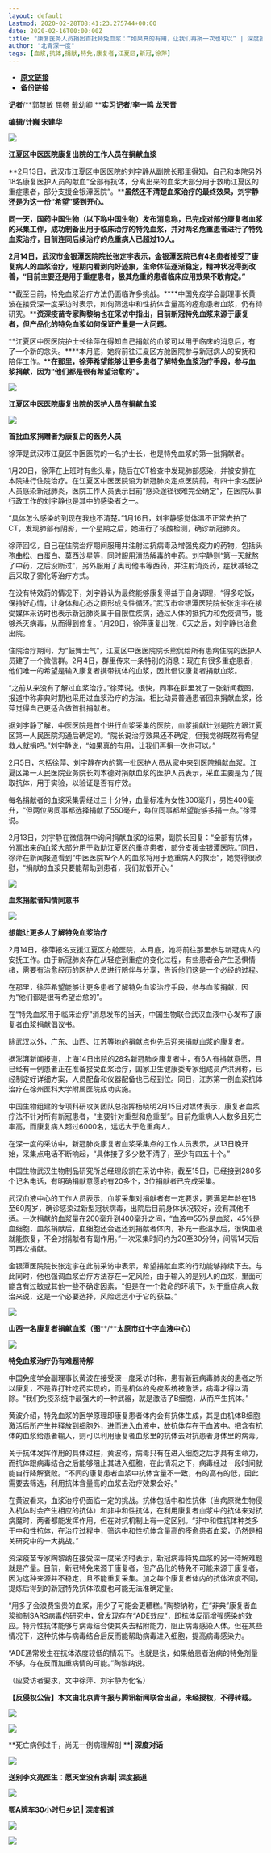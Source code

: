 ```yaml
---
layout: default
Lastmod: 2020-02-28T08:41:23.275744+00:00
date: 2020-02-16T00:00:00Z
title: "康复医务人员捐出首批特免血浆：“如果真的有用，让我们再捐一次也可以” | 深度报道"
author: "北青深一度"
tags: [血浆,抗体,捐献,特免,康复者,江夏区,新冠,徐萍]
---
```


* [**原文链接**](http://mp.weixin.qq.com/s?__biz=MzU2MzQzOTg1Nw==&mid=2247494005&idx=1&sn=7ed20e5f6584de87b137989da631c78a&chksm=fc5898ebcb2f11fd48ae7929ddc0e11a3443f1d49dab5da7486b3164e1c292693ebf7e5783a2#rd)
* [**备份链接**](http://archive.is/uKH6u)


**记者**/**郭慧敏 屈畅 戴幼卿 ****实习记者**/**李一鸣 龙天音**

**编辑/计巍 宋建华**

![](/images/post/06d8497d984e7f24c8ed169269ad7e48.jpg)

**江夏区中医医院康复出院的工作人员在捐献血浆**

**2月13日，武汉市江夏区中医医院的刘宇静从副院长那里得知，自己和本院另外18名康复医护人员的献血“全部有抗体，分离出来的血浆大部分用于救助江夏区的重症患者，部分支援金银潭医院”。****虽然还不清楚血浆治疗的最终效果，刘宇静还是为这一份“希望”感到开心。**

**同一天，国药中国生物（以下称中国生物）发布消息称，已完成对部分康复者血浆的采集工作，成功制备出用于临床治疗的特免血浆，并对两名危重患者进行了特免血浆治疗，目前连同后续治疗的危重病人已超过10人。**

**2月14日，武汉市金银潭医院院长张定宇表示，金银潭医院已有4名患者接受了康复病人的血浆治疗，短期内看到向好迹象，生命体征逐渐稳定，精神状况得到改善，“目前主要还是用于重症患者，****极其危重的患者临床应用效果不敢肯定。****”**

**截至目前，特免血浆治疗方法仍面临许多挑战。****中国免疫学会副理事长黄波在接受深一度采访时表示，如何筛选中和性抗体含量高的痊愈患者血浆，仍有待研究。****资深疫苗专家陶黎纳也在采访中指出，目前新冠特免血浆来源于康复者，但产品化的特免血浆如何保证产量是一大问题。**

**江夏区中医医院护士长徐萍在得知自己捐献的血浆可以用于临床的消息后，有了一个新的念头。****本月底，她将前往江夏区方舱医院参与新冠病人的安抚和陪伴工作。****在那里，徐萍希望能够让更多患者了解特免血浆治疗手段，参与血浆捐献，因为“他们都是很有希望治愈的”。**

![](/images/post/a53a73d4d88e6248d02bb3261e64188e.jpg)

**江夏区中医医院康复出院的医护人员在捐献血浆**

![](/images/post/ae4586534ec3e06aa0934b9896256536.jpg)  

**首批血浆捐赠者为康复后的医务人员**

徐萍是武汉市江夏区中医医院的一名护士长，也是特免血浆的第一批捐献者。

1月20日，徐萍在上班时有些头晕，随后在CT检查中发现肺部感染，并被安排在本院进行住院治疗。在江夏区中医医院设为新冠肺炎定点医院前，有四十余名医护人员感染新冠肺炎，医院工作人员表示目前“感染途径很难完全确定”，在医院从事行政工作的刘宇静也是其中的感染者之一。

“具体怎么感染的到现在我也不清楚。”1月16日，刘宇静感觉体温不正常去拍了CT，发现肺部有阴影，一个星期之后，她进行了核酸检测，确诊新冠肺炎。

徐萍回忆，自己在住院治疗期间服用并注射过抗病毒及增强免疫力的药物，包括头孢曲松、白蛋白、莫西沙星等，同时服用清热解毒的中药。刘宇静则“第一天就熬了中药，之后没断过”，另外服用了奥司他韦等西药，并注射消炎药，症状减轻之后采取了雾化等治疗方式。

在没有特效药的情况下，刘宇静认为最终能够康复得益于自身调理，“得多吃饭，保持好心情，让身体和心态之间形成良性循环。”武汉市金银潭医院院长张定宇在接受媒体采访时也表示新冠肺炎属于自限性疾病，通过人体的抵抗力和免疫调节，能够杀灭病毒，从而得到修复。1月28日，徐萍康复出院，6天之后，刘宇静也治愈出院。

住院治疗期间，为“鼓舞士气”，江夏区中医医院院长熊侃给所有患病住院的医护人员建了一个微信群。2月4日，群里传来一条特别的消息：现在有很多重症患者，他们唯一的希望是输入康复者携带抗体的血浆，因此倡议康复者捐献血浆。

“之前从来没有了解过血浆治疗。”徐萍说。很快，同事在群里发了一张新闻截图，报道中称非典时期也采用过血浆治疗的方法。相比动员普通患者回来捐献血浆，徐萍觉得自己更适合做首批捐献者。

据刘宇静了解，中医医院是首个进行血浆采集的医院，血浆捐献计划是院方跟江夏区第一人民医院沟通后确定的。“院长说治疗效果还不确定，但我觉得既然有希望救人就捐吧。”刘宇静说，“如果真的有用，让我们再捐一次也可以。”

2月5日，包括徐萍、刘宇静在内的第一批医护人员从家中来到医院捐献血浆。江夏区第一人民医院业务院长刘本德对捐献血浆的医护人员表示，采血主要是为了提取抗体，用于实验，以验证是否有疗效。

每名捐献者的血浆采集需经过三十分钟，血量标准为女性300毫升，男性400毫升，“但两位男同事都选择捐献了550毫升，每位同事都希望能够多捐一点。”徐萍说。

2月13日，刘宇静在微信群中询问捐献血浆的结果，副院长回复：“全部有抗体，分离出来的血浆大部分用于救助江夏区的重症患者，部分支援金银潭医院。”同日，徐萍在新闻报道看到“中医医院19个人的血浆将用于危重病人的救治”，她觉得很欣慰，“捐献的血浆只要能帮助到患者，我们就很开心。”

![](/images/post/10280be6395b4cd87e9eabe93d240c96.jpg)

**血浆捐献者知情同意书**

![](/images/post/ae4586534ec3e06aa0934b9896256536.jpg)  

**想能让更多人了解特免血浆治疗**

2月14日，徐萍报名支援江夏区方舱医院，本月底，她将前往那里参与新冠病人的安抚工作。由于新冠肺炎存在从轻症到重症的变化过程，有些患者会产生恐惧情绪，需要有治愈经历的医护人员进行陪伴与分享，告诉他们这是一个必经的过程。

在那里，徐萍希望能够让更多患者了解特免血浆治疗手段，参与血浆捐献，因为“他们都是很有希望治愈的”。

在“特免血浆用于临床治疗”消息发布的当天，中国生物联合武汉血液中心发布了康复者血浆捐献倡议书。

除武汉以外，广东、山西、江苏等地的捐献点也先后迎来捐献血浆的康复者。

据澎湃新闻报道，上海14日出院的28名新冠肺炎康复者中，有6人有捐献意愿，且已经有一例患者正在准备接受血浆治疗，国家卫生健康委专家组成员卢洪洲称，已经制定好详细方案，人员配备和仪器配备也已经到位。同日，江苏第一例血浆抗体治疗在徐州医科大学附属医院成功实施。

中国生物组建的专项科研攻关团队总指挥杨晓明2月15日对媒体表示，康复者血浆疗法不针对所有新冠患者，“主要针对重型和危重型”。目前危重病人人数多且死亡率高，而康复病人超过6000名，远远大于危重病人。

在深一度的采访中，新冠肺炎康复者血浆采集点的工作人员表示，从13日晚开始，采集点电话不断响起，“具体接了多少数不清了，至少有四五十个。”

中国生物武汉生物制品研究所总经理段凯在采访中称，截至15日，已经接到280多个记名电话，有明确捐献意愿的有20多个，3位捐献者已完成采集。

武汉血液中心的工作人员表示，血浆采集对捐献者有一定要求，要满足年龄在18至60周岁，确诊感染过新型冠状病毒，出院后目前身体状况较好，没有其他不适。一次捐献的血浆量在200毫升到400毫升之间，“血液中55%是血浆，45%是血细胞，血浆捐献后，血细胞还会返还到捐献者体内，补充一些温水后，很快血液就能恢复，不会对捐献者有副作用。”一次采集时间约为20至30分钟，间隔14天后可再次捐献。

金银潭医院院长张定宇在此前采访中表示，希望捐献血浆的行动能够持续下去。与此同时，他也强调血浆治疗方法存在一定风险，由于输入的是别人的血浆，里面可能含有过敏或其他一些不确定因素，“但是在一个救命的环境下，对于重症病人救治来说，这是一个必要选择，风险远远小于它的获益。”

![](/images/post/c7a09929b806552a1e4155c8d7aa4230.jpg)

**山西一名康复者捐献血浆（图****/****太原市红十字血液中心）**

![](/images/post/ae4586534ec3e06aa0934b9896256536.jpg)  

**特免血浆治疗仍有难题待解**

中国免疫学会副理事长黄波在接受深一度采访时称，患有新冠病毒肺炎的患者之所以康复，不是靠打针吃药实现的，而是机体的免疫系统被激活，病毒才得以清除。“我们免疫系统中最强大的一种武器，就是激活了B细胞，从而产生抗体。”

黄波介绍，特免血浆的医学原理即康复患者体内会有抗体生成，其是由机体B细胞激活后所产生并释放到细胞外，进而进入血液中，故抗体存在于血液中。把含有抗体的血浆给患者输入，则可以利用康复者血浆里的抗体去对抗患者身体里的病毒。

关于抗体发挥作用的具体过程，黄波称，病毒只有在进入细胞之后才具有生命力，而抗体跟病毒结合之后能够阻止其进入细胞，在此情况之下，病毒经过一段时间就能自行降解衰败。“不同的康复患者血浆中抗体含量不一致，有的高有的低，因此需要去筛选，利用抗体含量高的血浆去治疗效果会好。”

在黄波看来，血浆治疗仍面临一定的挑战。抗体包括中和性抗体（当病原微生物侵入机体时会产生相应的抗体）和非中和性抗体，在利用康复者血浆中的抗体来对抗病魔时，两者都能发挥作用，但在对抗机制上有一定区别。“非中和性抗体种类多于中和性抗体，在治疗过程中，筛选中和性抗体含量高的痊愈患者血浆，仍然是相关研究中的一大挑战。”

资深疫苗专家陶黎纳在接受深一度采访时表示，新冠病毒特免血浆的另一待解难题就是产量。目前，新冠特免来源于康复者，但产品化的特免不可能来源于康复者，因为这种来源并不稳定，且不能重复采集。加之每个康复者体内的抗体浓度不同，提炼后得到的新冠特免抗体浓度也可能无法准确定量。

“用多了会浪费宝贵的血浆，用少了可能会更糟糕。”陶黎纳称，在“非典”康复者血浆抑制SARS病毒的研究中，曾发现存在“ADE效应”，即抗体反而增强感染的效应。特异性抗体能够与病毒结合使其失去粘附能力，阻止病毒感染人体。但在某些情况下，这种抗体与病毒结合后反而能帮助病毒进入细胞，提高病毒感染力。

“ADE通常发生在抗体浓度较低的情况下。也就是说，如果给患者治病的特免剂量不够，存在反而加重病情的可能。”陶黎纳说。

（应受访者要求，文中徐萍、刘宇静为化名）

**【反侵权公告】本文由北京青年报与腾讯新闻联合出品，未经授权，不得转载。**

![](/images/post/6a8154790647426f4a08fd87c9e974cb.jpg)

[![](/images/post/a3cf3eaaed6d04e030373e24e1e69a28.jpg)](http://mp.weixin.qq.com/s?__biz=MzU2MzQzOTg1Nw==&mid=2247493973&idx=1&sn=d53ae3deaaff89afb034844daa48c8ae&chksm=fc5898cbcb2f11ddaeb07d0f7673ff926073bd21bddd774e91bb764e671cc7358067a69c8a95&scene=21#wechat_redirect)

**死亡病例过千，尚无一例病理解剖 ****| 深度对话**

[![](/images/post/1b7fbce8f0d6dcfa0c46ea706545475d.jpg)](http://mp.weixin.qq.com/s?__biz=MzU2MzQzOTg1Nw==&mid=2247493856&idx=1&sn=507374d2caee1229f71426d1b410fc4e&chksm=fc58997ecb2f106897a6babad1e0c18333519bcb04853294041eb39eafdf147570fb37133af0&scene=21#wechat_redirect)

**送别李文亮医生：愿天堂没有病毒| 深度报道**

[![](/images/post/acc4d76c5fd18e35819ccfda854802e6.jpg)](http://mp.weixin.qq.com/s?__biz=MzU2MzQzOTg1Nw==&mid=2247493816&idx=1&sn=9170e833f7174e99334ac12329406629&chksm=fc589926cb2f103033e88010339d5aa316859b66c0bfd6c34cc5cafbdd8bbe7af155f9c7c890&scene=21#wechat_redirect)

**鄂A牌车30小时归乡记 | 深度报道**

**![](/images/post/1cd7ce2a1895026e4683ddb936d7cb65.jpg)**  

![](/images/post/6d8c7c0810aa5b1b79718b437bf7c5fd.jpg)

